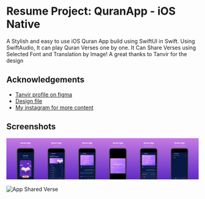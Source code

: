 
# Resume Project: QuranApp - iOS Native

A Stylish and easy to use iOS Quran App build using SwiftUI in Swift.
Using SwiftAudio, It can play Quran Verses one by one.
It Can Share Verses using Selected Font and Translation by Image!
A great thanks to Tanvir for the design


## Acknowledgements
 - [Tanvir profile on figma](https://www.figma.com/@tanvirux)
 - [Design file](https://www.figma.com/community/file/966921639679380402)
 - [My instagram for more content](https://www.instagram.com/majid_codes/)


## Screenshots

![App Screenshot](https://github.com/majidsgit/majidsgit/raw/main/Projects/Quran/ScreenShots/QuranApp.png)

![App Shared Verse](https://github.com/majidsgit/majidsgit/raw/main/Projects/Quran/ScreenShots/SharedVerse.jpeg)



